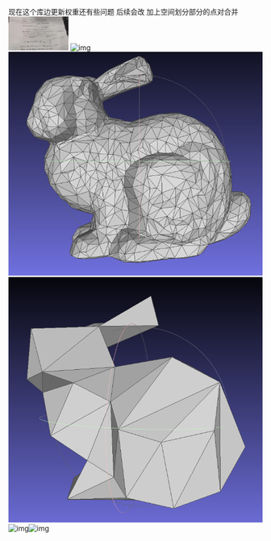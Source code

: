 现在这个库边更新权重还有些问题 后续会改 加上空间划分部分的点对合并
![img](image/IMG20241219194547.jpg)
![img](lQLPJwNsmdojaY3NAr_NAwOwAnr-IEJ9Ux0HQuQOi0BpAA_771_703.png)
![img](image/lQLPJwCfAn2keU3NApjNAvKwDP9Uqr18B68HQuROuxf3AA_754_664.png)![img](image/lQLPJwWGHLmp8Y3NAr7NAtawIxpXE68X2e0HQuQ0P0uwAA_726_702.png)
![img](lQLPKHekXINSxA3NAizNAhSwArSqtLAfHqIHQuN2VKy6AA_532_556.png)![img](lQLPKIIE_qrWMs3NApzNAqiwviapX3wESuIHQuOO04e6AA_680_668.png)
